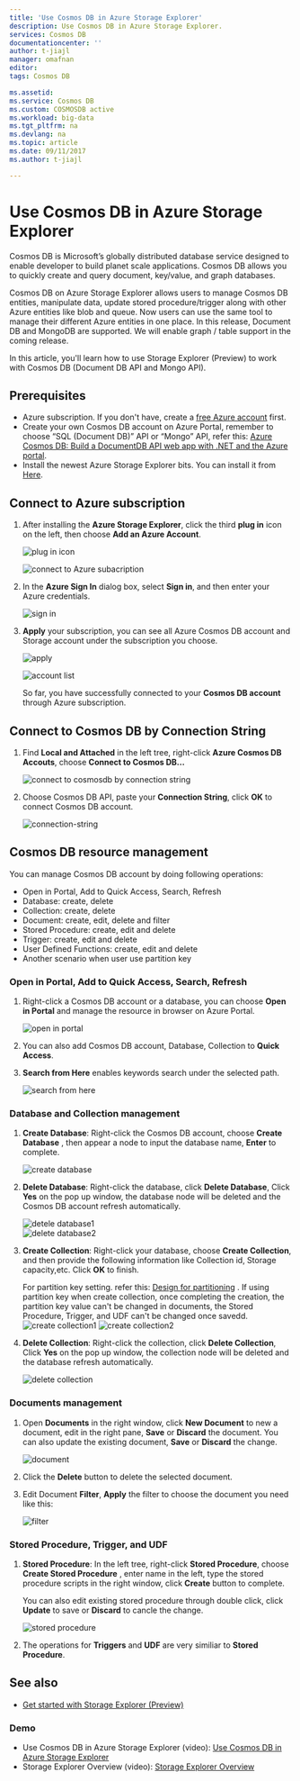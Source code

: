 ```yaml
---
title: 'Use Cosmos DB in Azure Storage Explorer'
description: Use Cosmos DB in Azure Storage Explorer.
services: Cosmos DB
documentationcenter: ''
author: t-jiajl
manager: omafnan
editor: 
tags: Cosmos DB

ms.assetid: 
ms.service: Cosmos DB
ms.custom: COSMOSDB active
ms.workload: big-data
ms.tgt_pltfrm: na
ms.devlang: na
ms.topic: article
ms.date: 09/11/2017
ms.author: t-jiajl

---
```

# Use Cosmos DB in Azure Storage Explorer

Cosmos DB is Microsoft’s globally distributed database service designed to enable developer to build planet scale applications. Cosmos DB allows you to quickly create and query document, key/value, and graph databases. 

Cosmos DB on Azure Storage Explorer allows users to manage Cosmos DB entities, manipulate data, update stored procedure/trigger along with other Azure entities like blob and queue. Now users can use the same tool to manage their different Azure entities in one place. In this release, Document DB and MongoDB are supported. We will enable graph / table support in the coming release. 

In this article, you'll learn how to use Storage Explorer (Preview) to work with Cosmos DB (Document DB API and Mongo API).


## Prerequisites

- Azure subscription. If you don't have, create a  [free Azure account](https://azure.microsoft.com/en-us/free/) first.
- Create your own Cosmos DB account on Azure Portal, remember to choose “SQL (Document DB)” API or “Mongo” API, refer this: [Azure Cosmos DB: Build a DocumentDB API web app with .NET and the Azure portal](https://docs.microsoft.com/en-us/azure/cosmos-db/create-documentdb-dotnet).
- Install the newest Azure Storage Explorer bits. You can install it from [Here](https://urlmanager.cloudapp.net/app/html/index.html#/go.microsoft.com.fwlink).



## Connect to Azure subscription

1. After installing the **Azure Storage Explorer**, click the third **plug in** icon on the left, then choose **Add an Azure Account**.
       
   ![plug in icon](./media/cosmosdb-in-storage-explorer-get-started/plug-in-icon.png)

   ![connect to Azure subacription](./media/cosmosdb-in-storage-explorer-get-started/connect-to-azure-subscription.png)

2. In the **Azure Sign In** dialog box, select **Sign in**, and then enter your Azure credentials.

    ![sign in](./media/cosmosdb-in-storage-explorer-get-started/sign-in.png)

3. **Apply** your subscription, you can see all Azure Cosmos DB account and Storage account under the subscription you choose.

    ![apply](./media/cosmosdb-in-storage-explorer-get-started/apply-subscription.png)

    ![account list](./media/cosmosdb-in-storage-explorer-get-started/account-list.png)

    So far, you have successfully connected to your **Cosmos DB account** through Azure subscription.

## Connect to Cosmos DB by Connection String

1. Find **Local and Attached** in the left tree, right-click **Azure Cosmos DB Accouts**, choose **Connect to Cosmos DB...**

    ![connect to cosmosdb by connection string](./media/cosmosdb-in-storage-explorer-get-started/connect-to-cosmosdb-by-connection-string.png)

2. Choose Cosmos DB API, paste your **Connection String**, click **OK** to connect Cosmos DB account.

    ![connection-string](./media/cosmosdb-in-storage-explorer-get-started/connection-string.png)

## Cosmos DB resource management

You can manage Cosmos DB account by doing following operations:
* Open in Portal, Add to Quick Access, Search, Refresh
* Database: create, delete
* Collection: create, delete
* Document: create, edit, delete and filter
* Stored Procedure: create, edit and delete
* Trigger: create, edit and delete
* User Defined Functions: create, edit and delete
* Another scenario when user use partition key

### Open in Portal, Add to Quick Access, Search,  Refresh
1. Right-click a Cosmos DB account or a database, you can choose **Open in Portal** and manage the resource in browser on Azure Portal.

     ![open in portal](./media/cosmosdb-in-storage-explorer-get-started/open-in-portal.png)

2. You can also add Cosmos DB account, Database, Collection to **Quick Access**.
3. **Search from Here** enables keywords search under the selected path.

    ![search from here](./media/cosmosdb-in-storage-explorer-get-started/search-from-here.png) 

### Database and Collection management

1. **Create Database**: Right-click the Cosmos DB account, choose **Create Database** , then appear a node to input the database name, **Enter** to complete.

    ![create database](./media/cosmosdb-in-storage-explorer-get-started/create-database.png) 
2. **Delete Database**: Right-click the database, click **Delete Database**, Click **Yes** on the pop up window, the database node will be deleted and the Cosmos DB account refresh automatically.

    ![detele database1](./media/cosmosdb-in-storage-explorer-get-started/delete-database1.png)  
    ![delete database2](./media/cosmosdb-in-storage-explorer-get-started/delete-database2.png) 

3. **Create Collection**: Right-click your database, choose **Create Collection**, and then provide the following information like Collection id, Storage capacity,etc. Click **OK** to finish. 

    For partition key setting. refer this:  [Design for partitioning](https://docs.microsoft.com/en-us/azure/cosmos-db/partition-data#designing-for-partitioning) .
If using partition key when create collection, once completing the creation, the partition key value can't be changed in documents, the Stored Procedure, Trigger, and UDF can't be changed once savedd.
    ![create collection1](./media/cosmosdb-in-storage-explorer-get-started/create-collection.png)
    ![create collection2](./media/cosmosdb-in-storage-explorer-get-started/create-collection2.png) 
4. **Delete Collection**: Right-click the collection, click **Delete Collection**, Click **Yes** on the pop up window, the collection node will be deleted and the database refresh automatically.

    ![delete collection](./media/cosmosdb-in-storage-explorer-get-started/delete-collection.png) 

### Documents management

1. Open **Documents** in the right window, click **New Document** to new a document, edit in the right pane, **Save** or **Discard** the document. You can also update the existing document, **Save** or **Discard** the change.

    ![document](./media/cosmosdb-in-storage-explorer-get-started/document.png)

2. Click the **Delete** button to delete the selected document.
3. Edit Document **Filter**, **Apply** the filter to choose the document you need like this:

    ![filter](./media/cosmosdb-in-storage-explorer-get-started/filter.png)

### Stored Procedure, Trigger, and UDF
1. **Stored Procedure**: In the left tree, right-click **Stored Procedure**, choose **Create Stored Procedure** , enter name in the left, type the stored procedure scripts in the right window, click **Create** button to complete. 

    You can also edit existing stored procedure through double click, click **Update** to save or **Discard** to cancle the change.

    ![stored procedure](./media/cosmosdb-in-storage-explorer-get-started/stored-procedure.png)

2. The operations for **Triggers** and **UDF** are very similiar to **Stored Procedure**.

## <a name="seealso"></a>See also
* [Get started with Storage Explorer (Preview)](https://docs.microsoft.com/en-us/azure/vs-azure-tools-storage-manage-with-storage-explorer)

### Demo
* Use Cosmos DB in Azure Storage Explorer (video): [Use Cosmos DB in Azure Storage Explorer](https://urlmanager.cloudapp.net/app/html/index.html#/go.microsoft.com.fwlink)
* Storage Explorer Overview (video): [Storage Explorer Overview](https://azure.microsoft.com/en-us/resources/videos/storage-explorer-overview/)

